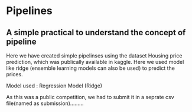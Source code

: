 # Pipelines
A simple practical to understand the concept of pipeline
--------------------------------------------------------------------------------------------------------
Here we have created simple pipelinses using the dataset Housing price prediction, which was publically available in kaggle. Here we used model like ridge (ensemble learning models can also be used) to predict the prices.

Model used : Regression Model (Ridge)

As this was a public competition, we had to submit it in a seprate csv file(named as submission).........
